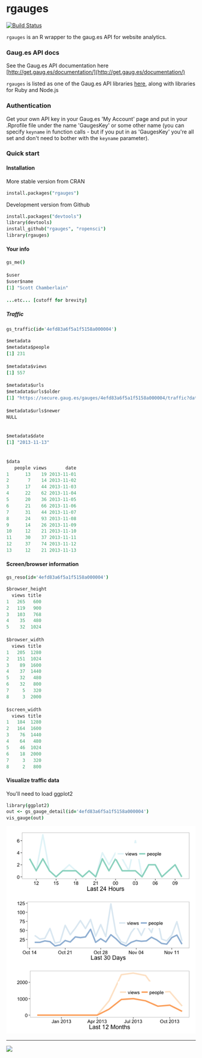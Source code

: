 rgauges
=======

[![Build Status](https://api.travis-ci.org/ropensci/rgauges.png)](https://travis-ci.org/ropensci/rgauges)

`rgauges` is an R wrapper to the gaug.es API for website analytics.

### Gaug.es API docs

See the Gaug.es API documentation here [http://get.gaug.es/documentation/](http://get.gaug.es/documentation/)

`rgauges` is listed as one of the Gaug.es API libraries [here](http://get.gaug.es/documentation/api/libraries/), along with libraries for Ruby and Node.js

### Authentication

Get your own API key in your Gaug.es 'My Account' page and put in your .Rprofile file under the name 'GaugesKey' or some other name (you can specify `keyname` in function calls - but if you put in as 'GaugesKey' you're all set and don't need to bother with the `keyname` parameter).

### Quick start

#### Installation

More stable version from CRAN

```coffee
install.packages("rgauges")
```

Development version from Github

```coffee
install.packages("devtools")
library(devtools)
install_github("rgauges", "ropensci")
library(rgauges)
```

#### Your info

```coffee
gs_me()

$user
$user$name
[1] "Scott Chamberlain"

...etc... [cutoff for brevity]
```

##### Traffic

```coffee
gs_traffic(id='4efd83a6f5a1f5158a000004')
```

```coffee
$metadata
$metadata$people
[1] 231

$metadata$views
[1] 557

$metadata$urls
$metadata$urls$older
[1] "https://secure.gaug.es/gauges/4efd83a6f5a1f5158a000004/traffic?date=2013-10-01"

$metadata$urls$newer
NULL


$metadata$date
[1] "2013-11-13"


$data
   people views       date
1      13    19 2013-11-01
2       7    14 2013-11-02
3      17    44 2013-11-03
4      22    62 2013-11-04
5      20    36 2013-11-05
6      21    66 2013-11-06
7      31    44 2013-11-07
8      24    93 2013-11-08
9      14    26 2013-11-09
10     12    21 2013-11-10
11     30    37 2013-11-11
12     37    74 2013-11-12
13     12    21 2013-11-13
```

#### Screen/browser information

```coffee
gs_reso(id='4efd83a6f5a1f5158a000004')
```

```coffee
$browser_height
  views title
1   265   600
2   119   900
3   103   768
4    35   480
5    32  1024

$browser_width
  views title
1   205  1280
2   151  1024
3    89  1600
4    37  1440
5    32   480
6    32   800
7     5   320
8     3  2000

$screen_width
  views title
1   184  1280
2   164  1600
3    76  1440
4    64   480
5    46  1024
6    18  2000
7     3   320
8     2   800
```

#### Visualize traffic data

You'll need to load ggplot2 

```coffee
library(ggplot2)
out <- gs_gauge_detail(id='4efd83a6f5a1f5158a000004')
vis_gauge(out)
```

![](inst/assets/plot.png)

------

[![](http://ropensci.org/public_images/github_footer.png)](http://ropensci.org)